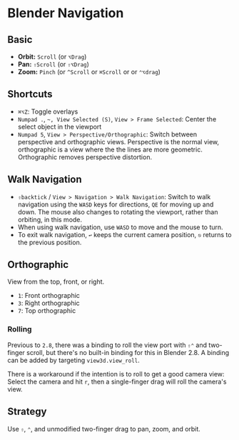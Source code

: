# Blender Navigation

## Basic

- **Orbit:** `Scroll` (or `⌥Drag`)
- **Pan:** `⇧Scroll` (or `⇧⌥Drag`)
- **Zoom:** `Pinch` (or `^Scroll` or `⌘Scroll` or or `⌃⌥drag`)

## Shortcuts

- `⌘⌥Z`: Toggle overlays
- `Numpad .`, `~, View Selected (S)`, `View > Frame Selected`: Center the select object in the viewport
- `Numpad 5`, `View > Perspective/Orthographic`: Switch between perspective and orthographic views. Perspective is the normal view, orthographic is a view where the the lines are more geometric. Orthographic removes perspective distortion.

## Walk Navigation

- `⇧backtick` / `View > Navigation > Walk Navigation`: Switch to walk navigation using the `WASD` keys for directions, `QE` for moving up and down. The mouse also changes to rotating the viewport, rather than orbiting, in this mode.
- When using walk navigation, use `WASD` to move and the mouse to turn.
- To exit walk navigation, `↩` keeps the current camera position, `⎋` returns to the previous position.

## Orthographic

View from the top, front, or right.

- `1`: Front orthographic
- `3`: Right orthographic
- `7`: Top orthographic

### Rolling

Previous to `2.8`, there was a binding to roll the view port with `⇧⌃` and two-finger scroll, but there's no built-in binding for this in Blender 2.8. A binding can be added by targeting `view3d.view_roll`.

There is a workaround if the intention is to roll to get a good camera view: Select the camera and hit `r`, then a single-finger drag will roll the camera's view.

## Strategy

Use `⇧`, `⌃`, and unmodified two-finger drag to pan, zoom, and orbit.
